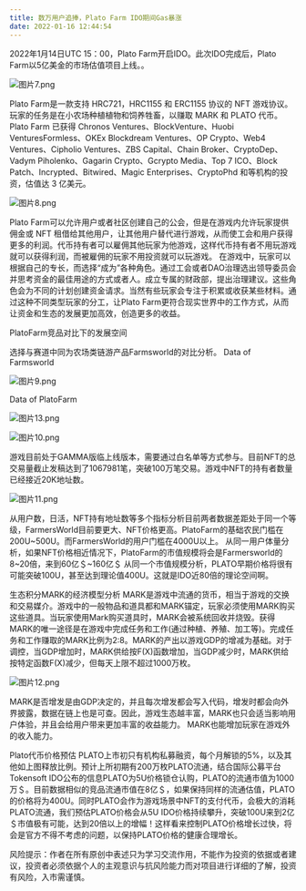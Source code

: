 ```yaml
---
title: 数万用户追捧，Plato Farm IDO期间Gas暴涨
date: 2022-01-16 12:44:54
---
```


2022年1月14日UTC 15：00，Plato Farm开启IDO。此次IDO完成后，Plato Farm以5亿美金的市场估值项目上线。。

![图片7.png](https://smartsignature-img.oss-cn-hongkong.aliyuncs.com/article/2022/01/15/b4b9b8fb8d9b0e111abd023517892c53.png)

Plato Farm是一款支持 HRC721，HRC1155 和 ERC1155 协议的 NFT 游戏协议。玩家的任务是在小农场种植植物和饲养牲畜，以赚取 MARK 和 PLATO 代币。Plato Farm 已获得 Chronos Ventures、BlockVenture、Huobi VenturesFormless、OKEx Blockdream Ventures、OP Crypto、Web4 Ventures、Cipholio Ventures、ZBS Capital、Chain Broker、CryptoDep、Vadym Piholenko、Gagarin Crypto、Gcrypto Media、Top 7 ICO、Block Patch、Incrypted、Bitwired、Magic Enterprises、CryptoPhd 和等机构的投资，估值达 3 亿美元。

![图片8.png](https://smartsignature-img.oss-cn-hongkong.aliyuncs.com/article/2022/01/15/f5ec63ed4f8077c9d8eb67b0195f8dee.png)


Plato Farm可以允许用户或者社区创建自己的公会，但是在游戏内允许玩家提供佣金或 NFT 租借给其他用户，让其他用户替代进行游戏，从而使工会和用户获得更多的利润。代币持有者可以雇佣其他玩家为他游戏，这样代币持有者不用玩游戏就可以获得利润，而被雇佣的玩家不用投资就可以玩游戏。
在游戏中，玩家可以根据自己的专长，而选择“成为”各种角色。通过工会或者DAO治理选出领导委员会并思考资金的最佳用途的方式或者人。成立专属的财政部，提出治理建议。这些角色会为不同的计划创建资金请求。当然有些玩家会专注于积累或收获某些材料。通过这种不同类型玩家的分工，让Plato Farm更符合现实世界中的工作方式，从而让资金和生态的发展更加高效，创造更多的收益。

PlatoFarm竞品对比下的发展空间


选择与赛道中同为农场类链游产品Farmsworld的对比分析。
Data of Farmsworld

![图片9.png](https://smartsignature-img.oss-cn-hongkong.aliyuncs.com/article/2022/01/15/311cd86bfe7bf12af2787d8e192a35f2.png)

Data of PlatoFarm

![图片13.png](https://smartsignature-img.oss-cn-hongkong.aliyuncs.com/article/2022/01/15/47c1ba06336c165c4eab2032d9c2cf43.png)

![图片10.png](https://smartsignature-img.oss-cn-hongkong.aliyuncs.com/article/2022/01/15/b8ec90905ac387e6c144d562f946075e.png)


游戏目前处于GAMMA版临上线版本，需要通过白名单等方式参与。目前NFT的总交易量截止发稿达到了1067981笔，突破100万笔交易。游戏中NFT的持有者数量已经接近20K地址数。

![图片11.png](https://smartsignature-img.oss-cn-hongkong.aliyuncs.com/article/2022/01/15/3550e3f75d33a68096d61f2952bc52fb.png)

从用户数，日活，NFT持有地址数等多个指标分析目前两者数据差距处于同一个等级，FarmersWorld目前要更大、NFT价格更高。PlatoFarm的基础农民门槛在200U~500U。而FarmersWorld的用户门槛在4000U以上。
从同一用户体量分析，如果NFT价格相近情况下，PlatoFarm的市值规模将会是Farmersworld的8~20倍，来到60亿＄~160亿＄
从同一个市值规模分析，PLATO早期价格将很有可能突破100U，甚至达到理论值400U。这就是IDO近80倍的理论空间啊。

生态积分MARK的经济模型分析
MARK是游戏中流通的货币，相当于游戏的交换和交易媒介。游戏中的一般物品和道具都和MARK锚定，玩家必须使用MARK购买这些道具。当玩家使用Mark购买道具时，MARK会被系统回收并烧毁。获得MARK的唯一途径是在游戏中完成任务和工作(通过种植、养殖、加工等)。完成任务和工作赚取的MARK比例为2:8。MARK的产出以游戏GDP的增减为基础。对于调控，当GDP增加时，MARK供给按F(X)函数增加，当GDP减少时，MARK供给按特定函数F(X)减少，但每天上限不超过1000万枚。

![图片12.png](https://smartsignature-img.oss-cn-hongkong.aliyuncs.com/article/2022/01/15/8ebc231e4b9c7cb86b73922d9b5c3a4b.png)

MARK是否增发是由GDP决定的，并且每次增发都会写入代码，增发时都会向外界披露，数据在链上也是可查。因此，游戏生态越丰富，MARK也只会适当影响用户体验，并且会给用户带来更加丰富的收益能力。
MARK也能增加玩家在游戏外的收入能力。

Plato代币价格预估
PLATO上市初只有机构私募融资，每个月解锁的5%，以及其他如上图释放比例。预计上所初期有200万枚PLATO流通，结合国际公募平台Tokensoft IDO公布的信息PLATO为5U价格锁仓认购，PLATO的流通市值为1000万＄。目前数据相似的竞品流通市值在8亿＄，如果保持同样的流通估值，PLATO的价格将为400U。同时PLATO会作为游戏场景中NFT的支付代币，会极大的消耗PLATO流通，我们预估PLATO价格会从5U IDO价格持续攀升，突破100U来到2亿＄市值极有可能，达到20倍以上的增幅！这样看来控制PLATO价格增长过快，将会是官方不得不考虑的问题，以保持PLATO价格的健康合理增长。

风险提示：作者在所有原创中表述只为学习交流作用，不能作为投资的依据或者建议，投资者必须依据个人的主观意识与抗风险能力而对项目进行详细的了解，投资有风险，入市需谨慎。